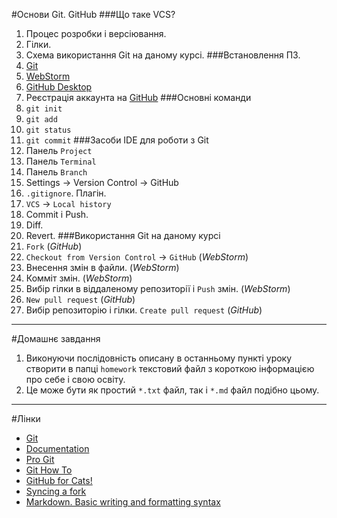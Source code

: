 #Основи Git. GitHub
###Що таке VCS?
1. Процес розробки і версіювання.
1. Гілки.
1. Схема використання Git на даному курсі.
###Встановлення ПЗ.
1. [Git](https://git-scm.com/)
1. [WebStorm](https://www.jetbrains.com/webstorm/download/#section=windows-version)
1. [GitHub Desktop](https://desktop.github.com/)
1. Реєстрація аккаунта на [GitHub](https://github.com/)
###Основні команди
1. `git init`
1. `git add`
1. `git status`
1. `git commit`
###Засоби IDE для роботи з Git
1. Панель `Project`
1. Панель `Terminal`
1. Панель `Branch`
1. Settings → Version Control → GitHub
1. `.gitignore`. Плагін.
1. `VCS` → `Local history`
1. Commit і Push.
1. Diff.
1. Revert.
###Використання Git на даному курсі
1. `Fork` (_GitHub_)
1. `Checkout from Version Control` → `GitHub` (_WebStorm_)
1. Внесення змін в файли. (_WebStorm_)
1. Комміт змін. (_WebStorm_)
1. Вибір гілки в віддаленому репозиторії і `Push` змін. (_WebStorm_) 
1. `New pull request` (_GitHub_)
1. Вибір репозиторію і гілки. `Create pull request` (_GitHub_)

---
#Домашнє завдання
1. Виконуючи послідовність описану в останньому пункті уроку створити в папці `homework` текстовий файл з короткою інформацією про себе і свою освіту.
1. Це може бути як простий `*.txt` файл, так і `*.md` файл подібно цьому.

---
#Лінки
- [Git](https://git-scm.com/)
- [Documentation](https://git-scm.com/doc)
- [Pro Git](https://git-scm.com/book/en/v2)
- [Git How To](https://githowto.com/ru)
- [GitHub for Cats!](http://ericsteinborn.com/github-for-cats/#/)
- [Syncing a fork](https://help.github.com/articles/syncing-a-fork/)
- [Markdown. Basic writing and formatting syntax](https://help.github.com/articles/basic-writing-and-formatting-syntax/)
